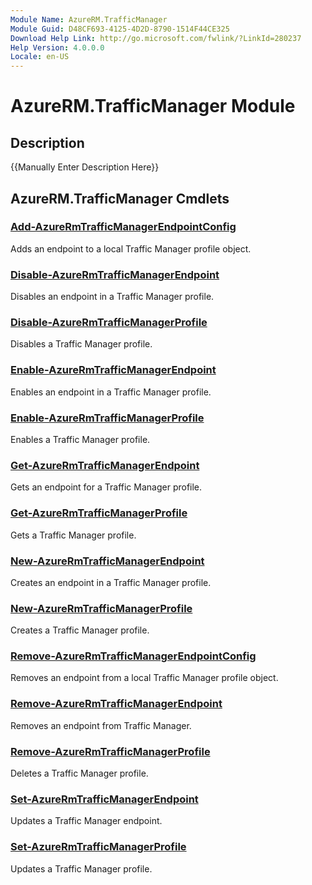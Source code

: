 ```yaml
---
Module Name: AzureRM.TrafficManager
Module Guid: D48CF693-4125-4D2D-8790-1514F44CE325
Download Help Link: http://go.microsoft.com/fwlink/?LinkId=280237
Help Version: 4.0.0.0
Locale: en-US
---
```


# AzureRM.TrafficManager Module
## Description
{{Manually Enter Description Here}}

## AzureRM.TrafficManager Cmdlets
### [Add-AzureRmTrafficManagerEndpointConfig](.\Add-AzureRmTrafficManagerEndpointConfig.md)
Adds an endpoint to a local Traffic Manager profile object.


### [Disable-AzureRmTrafficManagerEndpoint](.\Disable-AzureRmTrafficManagerEndpoint.md)
Disables an endpoint in a Traffic Manager profile.


### [Disable-AzureRmTrafficManagerProfile](.\Disable-AzureRmTrafficManagerProfile.md)
Disables a Traffic Manager profile.


### [Enable-AzureRmTrafficManagerEndpoint](.\Enable-AzureRmTrafficManagerEndpoint.md)
Enables an endpoint in a Traffic Manager profile.


### [Enable-AzureRmTrafficManagerProfile](.\Enable-AzureRmTrafficManagerProfile.md)
Enables a Traffic Manager profile.


### [Get-AzureRmTrafficManagerEndpoint](.\Get-AzureRmTrafficManagerEndpoint.md)
Gets an endpoint for a Traffic Manager profile.


### [Get-AzureRmTrafficManagerProfile](.\Get-AzureRmTrafficManagerProfile.md)
Gets a Traffic Manager profile.


### [New-AzureRmTrafficManagerEndpoint](.\New-AzureRmTrafficManagerEndpoint.md)
Creates an endpoint in a Traffic Manager profile.


### [New-AzureRmTrafficManagerProfile](.\New-AzureRmTrafficManagerProfile.md)
Creates a Traffic Manager profile.


### [Remove-AzureRmTrafficManagerEndpointConfig](.\Remove-AzureRmTrafficManagerEndpointConfig.md)
Removes an endpoint from a local Traffic Manager profile object.


### [Remove-AzureRmTrafficManagerEndpoint](.\Remove-AzureRmTrafficManagerEndpoint.md)
Removes an endpoint from Traffic Manager.


### [Remove-AzureRmTrafficManagerProfile](.\Remove-AzureRmTrafficManagerProfile.md)
Deletes a Traffic Manager profile.


### [Set-AzureRmTrafficManagerEndpoint](.\Set-AzureRmTrafficManagerEndpoint.md)
Updates a Traffic Manager endpoint.


### [Set-AzureRmTrafficManagerProfile](.\Set-AzureRmTrafficManagerProfile.md)
Updates a Traffic Manager profile.




